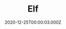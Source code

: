 ---
title: "Elf"
year: 2003
date: 2020-12-25T00:00:03.000Z
permalink: /almanac/movies/2020-12-25-elf/index.html
link: https://letterboxd.com/rknightuk/film/elf/2/
rating: 3
---
